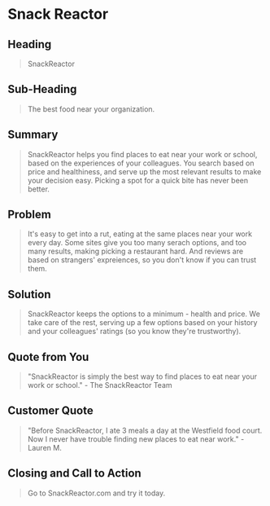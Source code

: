# Snack Reactor #

<!-- 
> This material was originally posted [here](http://www.quora.com/What-is-Amazons-approach-to-product-development-and-product-management). It is reproduced here for posterities sake.

There is an approach called "working backwards" that is widely used at Amazon. They work backwards from the customer, rather than starting with an idea for a product and trying to bolt customers onto it. While working backwards can be applied to any specific product decision, using this approach is especially important when developing new products or features.

For new initiatives a product manager typically starts by writing an internal press release announcing the finished product. The target audience for the press release is the new/updated product's customers, which can be retail customers or internal users of a tool or technology. Internal press releases are centered around the customer problem, how current solutions (internal or external) fail, and how the new product will blow away existing solutions.

If the benefits listed don't sound very interesting or exciting to customers, then perhaps they're not (and shouldn't be built). Instead, the product manager should keep iterating on the press release until they've come up with benefits that actually sound like benefits. Iterating on a press release is a lot less expensive than iterating on the product itself (and quicker!).

If the press release is more than a page and a half, it is probably too long. Keep it simple. 3-4 sentences for most paragraphs. Cut out the fat. Don't make it into a spec. You can accompany the press release with a FAQ that answers all of the other business or execution questions so the press release can stay focused on what the customer gets. My rule of thumb is that if the press release is hard to write, then the product is probably going to suck. Keep working at it until the outline for each paragraph flows. 

Oh, and I also like to write press-releases in what I call "Oprah-speak" for mainstream consumer products. Imagine you're sitting on Oprah's couch and have just explained the product to her, and then you listen as she explains it to her audience. That's "Oprah-speak", not "Geek-speak".

Once the project moves into development, the press release can be used as a touchstone; a guiding light. The product team can ask themselves, "Are we building what is in the press release?" If they find they're spending time building things that aren't in the press release (overbuilding), they need to ask themselves why. This keeps product development focused on achieving the customer benefits and not building extraneous stuff that takes longer to build, takes resources to maintain, and doesn't provide real customer benefit (at least not enough to warrant inclusion in the press release).
 -->
 
## Heading ##
  > SnackReactor

## Sub-Heading ##
  > The best food near your organization.

## Summary ##
  > SnackReactor helps you find places to eat near your work or school, based on the experiences of your colleagues. You search based on price and healthiness, and serve up the most relevant results to make your decision easy. Picking a spot for a quick bite has never been better.

## Problem ##
  > It's easy to get into a rut, eating at the same places near your work every day. Some sites give you too many serach options, and too many results, making picking a restaurant hard. And reviews are based on strangers' expreiences, so you don't know if you can trust them.

## Solution ##
  > SnackReactor keeps the options to a minimum - health and price. We take care of the rest, serving up a few options based on your history and your colleagues' ratings (so you know they're trustworthy).

## Quote from You ##
  > "SnackReactor is simply the best way to find places to eat near your work or school." - The SnackReactor Team

## Customer Quote ##
  > "Before SnackReactor, I ate 3 meals a day at the Westfield food court. Now I never have trouble finding new places to eat near work." - Lauren M.

## Closing and Call to Action ##
  > Go to SnackReactor.com and try it today.
